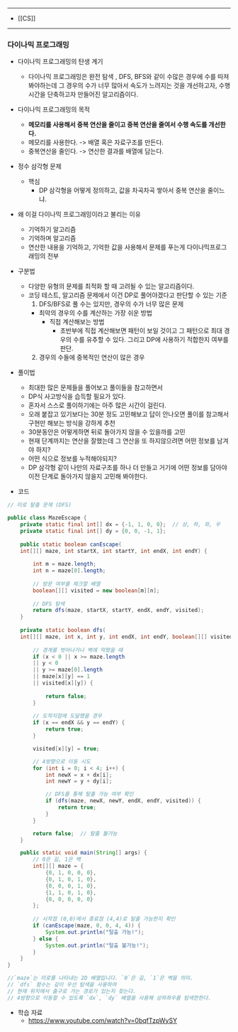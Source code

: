 
---
- [[CS]]
---
### 다이나믹 프로그래밍
- 다이나믹 프로그래밍의 탄생 계기
	- 다이나믹 프로그래밍은 완전 탐색 , DFS, BFS와 같이 수많은 경우에 수를 따져봐야하는데 그 경우의 수가 너무 많아서 속도가 느려지는 것을 개선하고자, 수행 시간을 단축하고자 만들어진 알고리즘이다.
	
- 다이나믹 프로그래밍의 목적
	- **메모리를 사용해서 중복 연산을 줄이고 중복 연산을 줄여서 수행 속도를 개선한다.**
	- 메모리를 사용한다. -> 배열 혹은 자료구조를 만든다.
	- 중복연산을 줄인다. -> 연산한 결과를 배열에 담는다.
	
- 정수 삼각형 문제
	- 핵심
		- DP 삼각형을 어떻게 정의하고, 값을 차곡차곡 쌓아서 중복 연산을 줄이느냐.
	
- 왜 이걸 다이나믹 프로그래밍이라고 불리는 이유
	- 기억하기 알고리즘
	- 기억하며 알고리즘
	- 연산한 내용을 기억하고, 기억한 값을 사용해서 문제를 푸는게 다이나믹프로그래밍의 전부
	  
- 구분법
	- 다양한 유형의 문제를 최적화 할 때 고려될 수 있는 알고리즘이다.
	- 코딩 테스트, 알고리즘 문제에서 이건 DP로 풀어야겠다고 판단할 수 있는 기준
		1. DFS/BFS로 풀 수는 있지만, 경우의 수가 너무 많은 문제
		- 최악의 경우의 수를 계산하는 가장 쉬운 방법
			- 직접 계산해보는 방법
				- 초반부에 직접 계산해보면 패턴이 보일 것이고 그 패턴으로 최대 경우의 수를 유추할 수 있다. 그리고 DP에 사용하기 적합한지 여부를 판단.
		2. 경우의 수들에 중복적인 연산이 많은 경우
- 풀이법
	- 최대한 많은 문제들을 풀어보고 풀이들을 참고하면서
	- DP식 사고방식을 습득할 필요가 있다.
	- 혼자서 스스로 풀이하기에는 아주 많은 시간이 걸린다.
	- 오래 붙잡고 있기보다는 30분 정도 고민해보고 답이 안나오면 풀이를 참고해서 구현만 해보는 방식을 강하게 추천
	- 30분동안은 어떻게하면 뒤로 돌아가지 않을 수 있을까를 고민
	- 현재 단계까지는 연산을 잘했는데 그 연산을 또 하지않으려면 어떤 정보를 남겨야 하지?
	- 어떤 식으로 정보를 누적해야되지?
	- DP 삼각형 같이 나만의 자료구조를 하나 더 만들고 거기에 어떤 정보를 담아야 이전 단계로 돌아가지 않을지 고민해 봐야한다. 
	  
- 코드
```java
// 미로 탈출 문제 (DFS)

public class MazeEscape {
    private static final int[] dx = {-1, 1, 0, 0};  // 상, 하, 좌, 우
    private static final int[] dy = {0, 0, -1, 1};
	
    public static boolean canEscape(
    int[][] maze, int startX, int startY, int endX, int endY) {
    
        int m = maze.length;
        int n = maze[0].length;
        
        // 방문 여부를 체크할 배열
        boolean[][] visited = new boolean[m][n];
        
        // DFS 탐색
        return dfs(maze, startX, startY, endX, endY, visited);
    }
	
    private static boolean dfs(
    int[][] maze, int x, int y, int endX, int endY, boolean[][] visited) {
    
        // 경계를 벗어나거나 벽에 막혔을 때
        if (x < 0 || x >= maze.length 
        || y < 0 
        || y >= maze[0].length 
        || maze[x][y] == 1 
        || visited[x][y]) {
        
            return false;
        }
		
        // 도착지점에 도달했을 경우
        if (x == endX && y == endY) {
            return true;
        }

        visited[x][y] = true;

        // 4방향으로 이동 시도
        for (int i = 0; i < 4; i++) {
            int newX = x + dx[i];
            int newY = y + dy[i];

            // DFS를 통해 탈출 가능 여부 확인
            if (dfs(maze, newX, newY, endX, endY, visited)) {
                return true;
            }
        }

        return false;  // 탈출 불가능
    }

    public static void main(String[] args) {
        // 0은 길, 1은 벽
        int[][] maze = {
            {0, 1, 0, 0, 0},
            {0, 1, 0, 1, 0},
            {0, 0, 0, 1, 0},
            {1, 1, 0, 1, 0},
            {0, 0, 0, 0, 0}
        };
        
        // 시작점 (0,0)에서 종료점 (4,4)로 탈출 가능한지 확인
        if (canEscape(maze, 0, 0, 4, 4)) {
            System.out.println("탈출 가능!");
        } else {
            System.out.println("탈출 불가능!");
        }
    }
}

//`maze`는 미로를 나타내는 2D 배열입니다. `0`은 길, `1`은 벽을 의미.
// `dfs` 함수는 깊이 우선 탐색을 사용하여 
// 현재 위치에서 출구로 가는 경로가 있는지 찾는다.
// 4방향으로 이동할 수 있도록 `dx`, `dy` 배열을 사용해 상하좌우를 탐색한한다.

```
	
- 학습 자료
	- https://www.youtube.com/watch?v=0bqfTzpWySY
